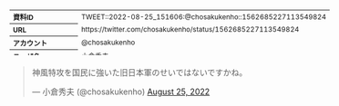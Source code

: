 <table style="font-size: 9pt; width: 610px; margin-bottom: 20px; height: 80px;">
<tbody>
    <tr>
        <th align=left>資料ID</th>
        <td align=left>TWEET::2022-08-25_151606:@chosakukenho::1562685227113549824</td>
    </tr>
    <tr>
        <th align=left>URL</th>
        <td align=left>https://twitter.com/chosakukenho/status/1562685227113549824</td>
    </tr>
    <tr>
        <th align=left>アカウント</th>
        <td align=left>@chosakukenho</td>
    </tr>
    <tr>
        <th align=left>ユーザ名</th>
        <td align=left>小倉秀夫</td>
    </tr>
    <tr>
        <th align=left>ツイートの記録日時</th>
        <td align=left>created_at 2022-08-25_2229</td>
    </tr>
</tbody>
</table>
<blockquote class="twitter-tweet" data-width="450"  data-lang="ja"><p lang="ja" dir="ltr">神風特攻を国民に強いた旧日本軍のせいではないですかね。</p>&mdash; 小倉秀夫 (@chosakukenho) <a href="https://twitter.com/chosakukenho/status/1562685227113549824?ref_src=twsrc%5Etfw">August 25, 2022</a></blockquote>
<script async src="https://platform.twitter.com/widgets.js" charset="utf-8"></script>


